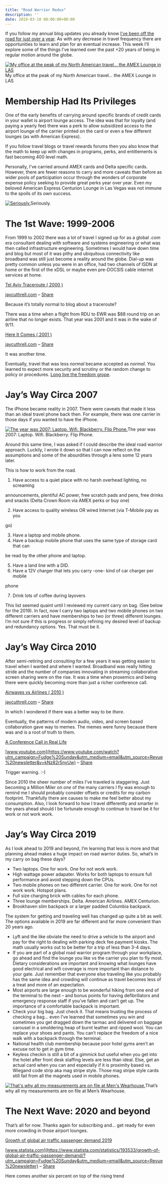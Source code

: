 ```yaml
---
title: "Road Warrior Redux"
description: ''
date: 2019-03-18 00:00:00+00:00
---
```


If you follow my annual blog updates you already know [I’ve been off the road for just over a year](https://fudge.org/archive/my-eighth-year-at-vce/?utm_campaign=Fudge%20Sunday&utm_medium=email&utm_source=Revue%20newsletter). As with any decrease in travel frequency there are opportunities to learn and plan for an eventual increase. This week I’ll explore some of the things I’ve learned over the past +20 years of being in regular motion around the globe.

[![My office at the peak of my North American travel... the AMEX Lounge in LAS](https://cuthrell.com/favicon.png "My office at the peak of my North American travel... the AMEX Lounge in LAS")](https://cuthrell.com/favicon.png)My office at the peak of my North American travel… the AMEX Lounge in LAS

Membership Had Its Privileges
=============================

One of the early benefits of carrying around specific brands of credit cards in your wallet is airport lounge access. The idea was that for loyalty (and paying a yearly fee) there was a perk to allow subsidized access to the airport lounge of the carrier printed on the card or even a few different lounges (as with American Express).

If you follow travel blogs or travel rewards forums then you also know that the math to keep up with changes in programs, perks, and entitlements is fast becoming 400 level math.

Personally, I’ve carried around AMEX cards and Delta specific cards. However, there are fewer reasons to carry and more caveats than before as wider pools of participation occur through the wonders of corporate expense policy seeking to provide great perks year over year. Even my beloved American Express Centurion Lounge in Las Vegas was not immune to the spoils of its own success.

[![Seriously.](https://cuthrell.com/favicon.png "Seriously.")](https://cuthrell.com/favicon.png)Seriously.

The 1st Wave: 1999-2006
=======================

From 1999 to 2002 there was a lot of travel I signed up for as a global .com era consultant dealing with software and systems engineering or what was then called infrastructure engineering. Sometimes I would have down time and blog but most of it was pithy and ubiquitous connectivity like broadband was still just become a reality around the globe. Dial-up was pretty common unless you were in an office, had two channels of ISDN at home or the first of the xDSL or maybe even pre-DOCSIS cable internet services at home.

[Tel Aviv Traceroute ( 2000 )](https://fudge.org/archive/tel-aviv-traceroute/?utm_campaign=Fudge%20Sunday&utm_medium=email&utm_source=Revue%20newsletter)

[jaycuthrell.com](https://fudge.org/archive/tel-aviv-traceroute/?utm_campaign=Fudge%20Sunday&utm_medium=email&utm_source=Revue%20newsletter) – [Share](http://rev.vu/69bRb4?utm_campaign=Issue&utm_content=share&utm_medium=email&utm_source=Fudge+Sunday)

Because it’s totally normal to blog about a traceroute?

There was a time when a flight from RDU to EWR was $88 round trip on an airline that no longer exists. That year was 2001 and it was in the wake of 9/11.

[Here It Comes ( 2001 )](https://fudge.org/archive/here-it-comes/?utm_campaign=Fudge%20Sunday&utm_medium=email&utm_source=Revue%20newsletter)

[jaycuthrell.com](https://fudge.org/archive/here-it-comes/?utm_campaign=Fudge%20Sunday&utm_medium=email&utm_source=Revue%20newsletter) – [Share](http://rev.vu/WRNDWv?utm_campaign=Issue&utm_content=share&utm_medium=email&utm_source=Fudge+Sunday)

It was another time.

Eventually, travel that was less *normal* became accepted as *normal*. You learned to expect more security and scrutiny or the random change to policy or procedures. [Long live the freedom grope](https://www.tsa.gov/news/releases/2013/07/19/tsa-launch-application-program-tsa-precheck?utm_campaign=Fudge%20Sunday&utm_medium=email&utm_source=Revue%20newsletter).

Jay’s Way Circa 2007
====================

The iPhone became reality in 2007. There were caveats that made it less than an ideal travel phone back then. For example, there was one carrier in those days if you wanted to have the iPhone.

[![The year was 2007: Laptop. Wifi. Blackberry. Flip Phone.](https://cuthrell.com/favicon.png "The year was 2007: Laptop. Wifi. Blackberry. Flip Phone.")](https://cuthrell.com/favicon.png)The year was 2007: Laptop. Wifi. Blackberry. Flip Phone.

Around this same time, I was asked if I could describe the ideal road warrior approach. Luckily, I wrote it down so that I can now reflect on the assumptions and some of the absurdities through a lens some 12 years later.

This is how to work from the road.

1. Have access to a quiet place with no harsh overhead lighting, no screaming

announcements, plentiful AC power, free scratch pads and pens, free drinks and snacks (Delta Crown Room via AMEX perks or buy one)

2. Have access to quality wireless OR wired Internet (via T-Mobile pay as you

go)

3. Have a laptop and mobile phone.
4. Have a backup mobile phone that uses the same type of storage card that can

be read by the other phone and laptop.

5. Have a land line with a DID.
6. Have a 12V charger that lets you carry -one- kind of car charger per mobile

phone

7. Drink lots of coffee during layovers

This list seemed quaint until I reviewed my current carry on bag. (See below for the 2019). In fact, now I carry two laptops and two mobile phones on two different carriers and have memberships to two (or three) different lounges. I’m not sure if this is progress or simply refining my desired level of backup and redundancy options. Yes. That must be it.

Jay’s Way Circa 2010
====================

After semi-retiring and consulting for a few years it was getting easier to travel when I wanted and where I wanted. Broadband was really hitting stride and the number of companies innovating in streaming collaborative screen sharing were on the rise. It was a time when proxemics and being there were quickly becoming more than just a richer conference call.

[Airwaves vs Airlines ( 2010 )](https://fudge.org/archive/airwaves-vs-airlines/?utm_campaign=Fudge%20Sunday&utm_medium=email&utm_source=Revue%20newsletter)

[jaycuthrell.com](https://fudge.org/archive/airwaves-vs-airlines/?utm_campaign=Fudge%20Sunday&utm_medium=email&utm_source=Revue%20newsletter) – [Share](http://rev.vu/dM8V7O?utm_campaign=Issue&utm_content=share&utm_medium=email&utm_source=Fudge+Sunday)

In which I wondered if there was a better way to be *there*.

Eventually, the patterns of modern audio, video, and screen based collaboration gave way to memes. The memes were funny because there was and is a root of truth to them.

[A Conference Call in Real Life](https://www.youtube.com/watch?utm_campaign=Fudge%20Sunday&utm_medium=email&utm_source=Revue%20newsletter&v=kNz82r5nyUw)

[www.youtube.com](https://www.youtube.com/watch?utm_campaign=Fudge%20Sunday&utm_medium=email&utm_source=Revue%20newsletter&v=kNz82r5nyUw) – [Share](http://rev.vu/JyqKqP?utm_campaign=Issue&utm_content=share&utm_medium=email&utm_source=Fudge+Sunday)

Trigger warning. :-)

Since 2010 the sheer number of miles I’ve traveled is staggering. Just becoming a Million Miler on *one* of the many carriers I fly was enough to remind me I should probably consider offsets or credits for my carbon footprint. Thankfully there are causes to make me feel better about my consumption. Also, I look forward to how I travel differently and smarter in the years ahead should I be fortunate enough to continue to travel be it for work or not work work.

Jay’s Way Circa 2019
====================

As I look ahead to 2019 and beyond, I’m learning that less is more and that planning ahead makes a huge impact on road warrior duties. So, what’s in my carry on bag these days?

* Two laptops. One for work. One for not work work.
* High wattage power adapater. Works for both laptops to ensure full performance and avoid stepping down the CPUs.
* Two mobile phones on two different carrier. One for work. One for not work work. Hotspot plans.
* Full size charging brick with cables for each phone.
* Three lounge memberships. Delta. American Airlines. AMEX Centurion.
* Brookhaven slim backpack or a larger padded Columbia backpack.

The system for getting and traveling well has changed up quite a bit as well. The options available in 2019 are far different and far more convenient than 20 years ago.

* Lyft and the like obviate the need to drive a vehicle to the airport and pay for the right to dealing with parking deck fee payment kiosks. The math usually works out to be better for a trip of less than 3-4 days.
* If you are part of a global road warrior program through your workplace, go ahead and find the lounge you like vs the carrier you plan to fly most. Dietary considerations are important and knowing what lounges have good electrical and wifi coverage is more important than distance to your gate. Just remember that everyone else traveling like you probably has the same idea and crowding will continue as travel becomes less of a treat and more of an expectation.
* Most airports are large enough to be wonderful hiking from one end of the terminal to the next – and bonus points for having defibrillators and emergency response staff if you’ve fallen and can’t get up. The importance of a comfortable backpack is important.
* Check your big bag. Just check it. That means trusting the process of checking a bag… even I’ve learned that sometimes you win and sometimes you get dragged down the tarmac and delivered on baggage carousel in a smoldering heap of burnt leather and ripped wool. You can replace your shoes and pants. You can’t replace the freedom of a nice walk with a backpack through the terminal.
* National health club membership because poor hotel gyms aren’t an excuse not to get in gym time.
* Keyless checkin is still a bit of a gimmick but useful when you get into the hotel after front desk staffing levels are less than ideal. Else, get an actual card when you can and especially if it is proximity based vs. Wiegand code strip aka mag stripe style. Those mag stripe style cards still fail from all the magnets used in mobile phones.

[![That's why all my measurements are on file at Men's Wearhouse.](https://cuthrell.com/favicon.png "That's why all my measurements are on file at Men's Wearhouse.")](https://cuthrell.com/favicon.png)That’s why all my measurements are on file at Men’s Wearhouse.

The Next Wave: 2020 and beyond
==============================

That’s all for now. Thanks again for subscribing and… get ready for even more crowding in those airport lounges.

[Growth of global air traffic passenger demand 2019](https://www.statista.com/statistics/193533/growth-of-global-air-traffic-passenger-demand/?utm_campaign=Fudge%20Sunday&utm_medium=email&utm_source=Revue%20newsletter)

[www.statista.com](https://www.statista.com/statistics/193533/growth-of-global-air-traffic-passenger-demand/?utm_campaign=Fudge%20Sunday&utm_medium=email&utm_source=Revue%20newsletter) – [Share](http://rev.vu/R3ldxx?utm_campaign=Issue&utm_content=share&utm_medium=email&utm_source=Fudge+Sunday)

Here comes another six percent on top of the rising trend

